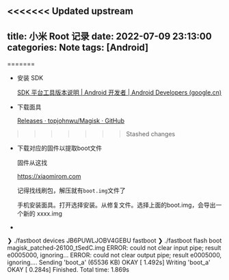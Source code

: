 <<<<<<< Updated upstream
---
title: 小米 Root 记录
date: 2022-07-09 23:13:00
categories: Note
tags: [Android]
---
=======
- 安装 SDK

  [SDK 平台工具版本说明  | Android 开发者  | Android Developers (google.cn)](https://developer.android.google.cn/studio/releases/platform-tools?hl=zh-cn)

- 下载面具

  [Releases · topjohnwu/Magisk · GitHub](https://github.com/topjohnwu/Magisk/releases)
>>>>>>> Stashed changes

- 下载对应的固件以提取boot文件

  固件从这找

  https://xiaomirom.com

  记得找线刷包，解压就有`boot.img`文件了

  
  
  手机安装面具。打开选择安装。从修复文件。选择上面的boot.img，会导出一个新的 xxxx.img
  
- 

❯ ./fastboot devices
JB6PUWLJOBV4GEBU	 fastboot
❯ ./fastboot flash boot magisk_patched-26100_tSedC.img
ERROR: could not clear input pipe; result e0005000, ignoring...
ERROR: could not clear output pipe; result e0005000, ignoring....
Sending 'boot_a' (65536 KB)                        OKAY [  1.492s]
Writing 'boot_a'                                   OKAY [  0.284s]
Finished. Total time: 1.869s